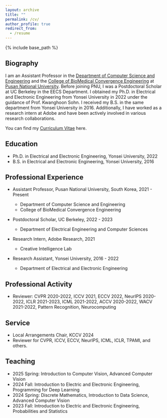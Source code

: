 ```yaml
---
layout: archive
title: ""
permalink: /cv/
author_profile: true
redirect_from:
  - /resume
---
```


{% include base_path %}

Biography
-----
I am an Assistant Professor in the [Department of Computer Science and Engineering](https://cse.pusan.ac.kr/cse/index.do) and the [College of BioMedical Convergence Engineering](https://bce.pusan.ac.kr/bce/index..do) at [Pusan National University](https://www.pusan.ac.kr/kor/Main.do). Before joining PNU, I was a Postdoctoral Scholar at UC Berkeley in the EECS Department. I obtained my Ph.D. in Electrical and Electronic Engineering from Yonsei University in 2022 under the guidance of Prof. Kwanghoon Sohn. I received my B.S. in the same department from Yonsei University in 2016. Additionally, I have worked as a research intern at Adobe and have been actively involved in various research collaborations.

You can find my [Curriculum Vitae](../files/cv_srj.pdf "CV") here. 

Education
-----
* Ph.D. in Electrical and Electronic Engineering, Yonsei University, 2022
* B.S. in Electrical and Electronic Engineering, Yonsei University, 2016

Professional Experience
-----
* Assistant Professor, Pusan National University, South Korea, 2021 - Present  
  * Department of Computer Science and Engineering
  * College of BioMedical Convergence Engineering  

* Postdoctoral Scholar, UC Berkeley, 2022 - 2023  
  * Department of Electrical Engineering and Computer Sciences

* Research Intern, Adobe Research, 2021  
  * Creative Intelligence Lab

* Research Assistant, Yonsei University, 2016 - 2022  
  * Department of Electrical and Electronic Engineering

Professional Activity
-----
* Reviewer: CVPR 2020-2022, ICCV 2021, ECCV 2022, NeurIPS 2020-2022, ICLR 2021-2023, ICML 2021-2022, ACCV 2020-2022, WACV 2021-2022, Pattern Recognition, Neurocomputing

Service
-----
* Local Arrangements Chair, KCCV 2024  
* Reviewer for CVPR, ICCV, ECCV, NeurIPS, ICML, ICLR, TPAMI, and others.

Teaching
-----
* 2025 Spring: Introduction to Computer Vision, Advanced Computer Vision
* 2024 Fall: Introduction to Electric and Electronic Engineering, Programming for Deep Learning
* 2024 Spring: Discrete Mathematics, Introduction to Data Science, Advanced Computer Vision
* 2023 Fall: Introduction to Electric and Electronic Engineering, Probabilities and Statistics